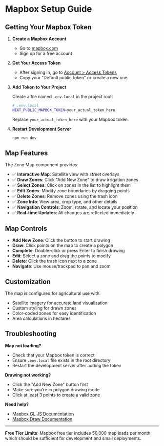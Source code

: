 # Mapbox Setup Guide

## Getting Your Mapbox Token

1. **Create a Mapbox Account**
   - Go to [mapbox.com](https://www.mapbox.com/)
   - Sign up for a free account

2. **Get Your Access Token**
   - After signing in, go to [Account > Access Tokens](https://account.mapbox.com/access-tokens/)
   - Copy your "Default public token" or create a new one

3. **Add Token to Your Project**
   
   Create a file named `.env.local` in the project root:
   
   ```bash
   # .env.local
   NEXT_PUBLIC_MAPBOX_TOKEN=your_actual_token_here
   ```

   Replace `your_actual_token_here` with your Mapbox token.

4. **Restart Development Server**
   
   ```bash
   npm run dev
   ```

## Map Features

The Zone Map component provides:

- ✅ **Interactive Map**: Satellite view with street overlays
- ✅ **Draw Zones**: Click "Add New Zone" to draw irrigation zones
- ✅ **Select Zones**: Click on zones in the list to highlight them
- ✅ **Edit Zones**: Modify zone boundaries by dragging points
- ✅ **Delete Zones**: Remove zones using the trash icon
- ✅ **Zone Info**: View area, crop type, and other details
- ✅ **Navigation Controls**: Zoom, rotate, and locate your position
- ✅ **Real-time Updates**: All changes are reflected immediately

## Map Controls

- **Add New Zone**: Click the button to start drawing
- **Draw**: Click points on the map to create a polygon
- **Complete**: Double-click or press Enter to finish drawing
- **Edit**: Select a zone and drag the points to modify
- **Delete**: Click the trash icon next to a zone
- **Navigate**: Use mouse/trackpad to pan and zoom

## Customization

The map is configured for agricultural use with:
- Satellite imagery for accurate land visualization
- Custom styling for drawn zones
- Color-coded zones for easy identification
- Area calculations in hectares

## Troubleshooting

**Map not loading?**
- Check that your Mapbox token is correct
- Ensure `.env.local` file exists in the root directory
- Restart the development server after adding the token

**Drawing not working?**
- Click the "Add New Zone" button first
- Make sure you're in polygon drawing mode
- Click at least 3 points to create a valid zone

**Need help?**
- [Mapbox GL JS Documentation](https://docs.mapbox.com/mapbox-gl-js/)
- [Mapbox Draw Documentation](https://github.com/mapbox/mapbox-gl-draw)

---

**Free Tier Limits**: Mapbox free tier includes 50,000 map loads per month, which should be sufficient for development and small deployments.


